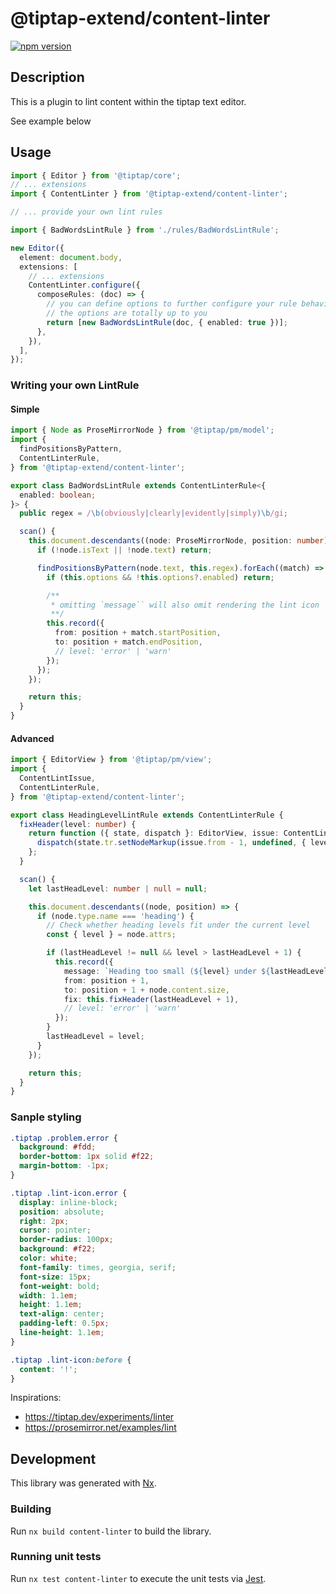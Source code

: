 # @tiptap-extend/content-linter

[![npm version](https://badge.fury.io/js/@tiptap-extend%content-linter.svg)](https://badge.fury.io/js/@tiptap-extend%content-linter)

## Description

This is a plugin to lint content within the tiptap text editor.

See example below

## Usage

```ts
import { Editor } from '@tiptap/core';
// ... extensions
import { ContentLinter } from '@tiptap-extend/content-linter';

// ... provide your own lint rules

import { BadWordsLintRule } from './rules/BadWordsLintRule';

new Editor({
  element: document.body,
  extensions: [
    // ... extensions
    ContentLinter.configure({
      composeRules: (doc) => {
        // you can define options to further configure your rule behaviours
        // the options are totally up to you
        return [new BadWordsLintRule(doc, { enabled: true })];
      },
    }),
  ],
});
```

### Writing your own LintRule

#### Simple

```ts
import { Node as ProseMirrorNode } from '@tiptap/pm/model';
import {
  findPositionsByPattern,
  ContentLinterRule,
} from '@tiptap-extend/content-linter';

export class BadWordsLintRule extends ContentLinterRule<{
  enabled: boolean;
}> {
  public regex = /\b(obviously|clearly|evidently|simply)\b/gi;

  scan() {
    this.document.descendants((node: ProseMirrorNode, position: number) => {
      if (!node.isText || !node.text) return;

      findPositionsByPattern(node.text, this.regex).forEach((match) => {
        if (this.options && !this.options?.enabled) return;

        /**
         * omitting `message`` will also omit rendering the lint icon
         **/
        this.record({
          from: position + match.startPosition,
          to: position + match.endPosition,
          // level: 'error' | 'warn'
        });
      });
    });

    return this;
  }
}
```

#### Advanced

```ts
import { EditorView } from '@tiptap/pm/view';
import {
  ContentLintIssue,
  ContentLinterRule,
} from '@tiptap-extend/content-linter';

export class HeadingLevelLintRule extends ContentLinterRule {
  fixHeader(level: number) {
    return function ({ state, dispatch }: EditorView, issue: ContentLintIssue) {
      dispatch(state.tr.setNodeMarkup(issue.from - 1, undefined, { level }));
    };
  }

  scan() {
    let lastHeadLevel: number | null = null;

    this.document.descendants((node, position) => {
      if (node.type.name === 'heading') {
        // Check whether heading levels fit under the current level
        const { level } = node.attrs;

        if (lastHeadLevel != null && level > lastHeadLevel + 1) {
          this.record({
            message: `Heading too small (${level} under ${lastHeadLevel})`,
            from: position + 1,
            to: position + 1 + node.content.size,
            fix: this.fixHeader(lastHeadLevel + 1),
            // level: 'error' | 'warn'
          });
        }
        lastHeadLevel = level;
      }
    });

    return this;
  }
}
```

### Sanple styling

```css
.tiptap .problem.error {
  background: #fdd;
  border-bottom: 1px solid #f22;
  margin-bottom: -1px;
}

.tiptap .lint-icon.error {
  display: inline-block;
  position: absolute;
  right: 2px;
  cursor: pointer;
  border-radius: 100px;
  background: #f22;
  color: white;
  font-family: times, georgia, serif;
  font-size: 15px;
  font-weight: bold;
  width: 1.1em;
  height: 1.1em;
  text-align: center;
  padding-left: 0.5px;
  line-height: 1.1em;
}

.tiptap .lint-icon:before {
  content: '!';
}
```

Inspirations:

- https://tiptap.dev/experiments/linter
- https://prosemirror.net/examples/lint

## Development

This library was generated with [Nx](https://nx.dev).

### Building

Run `nx build content-linter` to build the library.

### Running unit tests

Run `nx test content-linter` to execute the unit tests via [Jest](https://jestjs.io).
